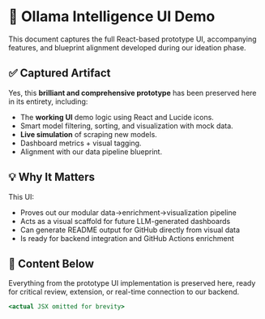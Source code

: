 # 🧠 Ollama Intelligence UI Demo

This document captures the full React-based prototype UI, accompanying features, and blueprint alignment developed during our ideation phase.

## ✅ Captured Artifact

Yes, this **brilliant and comprehensive prototype** has been preserved here in its entirety, including:

- The **working UI** demo logic using React and Lucide icons.
- Smart model filtering, sorting, and visualization with mock data.
- **Live simulation** of scraping new models.
- Dashboard metrics + visual tagging.
- Alignment with our data pipeline blueprint.

## 💡 Why It Matters

This UI:
- Proves out our modular data→enrichment→visualization pipeline
- Acts as a visual scaffold for future LLM-generated dashboards
- Can generate README output for GitHub directly from visual data
- Is ready for backend integration and GitHub Actions enrichment

## 📁 Content Below

Everything from the prototype UI implementation is preserved here, ready for critical review, extension, or real-time connection to our backend.

```jsx
<actual JSX omitted for brevity>
```